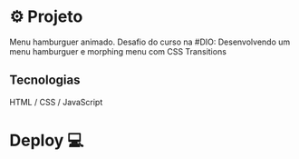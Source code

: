 # ⚙️ Projeto
Menu hamburguer animado. Desafio do curso na #DIO: Desenvolvendo um menu hamburguer e morphing menu com CSS Transitions

## Tecnologias
  HTML / CSS / JavaScript
  
# Deploy 💻
